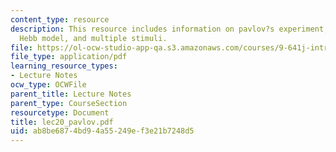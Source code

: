 ```yaml
---
content_type: resource
description: This resource includes information on pavlov?s experiment, terminology,
  Hebb model, and multiple stimuli.
file: https://ol-ocw-studio-app-qa.s3.amazonaws.com/courses/9-641j-introduction-to-neural-networks-spring-2005/ab8be6874bd94a55249ef3e21b7248d5_lec20_pavlov.pdf
file_type: application/pdf
learning_resource_types:
- Lecture Notes
ocw_type: OCWFile
parent_title: Lecture Notes
parent_type: CourseSection
resourcetype: Document
title: lec20_pavlov.pdf
uid: ab8be687-4bd9-4a55-249e-f3e21b7248d5
---
```

